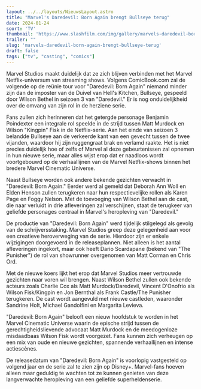 ```yaml
---
layout: ../../layouts/NieuwsLayout.astro
title: "Marvel's Daredevil: Born Again brengt Bullseye terug"
date: 2024-01-24
soort: 'TV'
thumbnail: 'https://www.slashfilm.com/img/gallery/marvels-daredevil-born-again-is-resurrecting-bullseye-from-the-netflix-graveyard/intro-1706044063.jpg'
trailer: ""
slug: 'marvels-daredevil-born-again-brengt-bullseye-terug'
draft: false
tags: ["tv", "casting", "comics"]
---
```



Marvel Studios maakt duidelijk dat ze zich blijven verbinden met het Marvel Netflix-universum van streaming shows. Volgens ComicBook.com zal de volgende op de reünie tour voor "Daredevil: Born Again" niemand minder zijn dan de imposter van de Duivel van Hell's Kitchen, Bullseye, gespeeld door Wilson Bethel in seizoen 3 van "Daredevil." Er is nog onduidelijkheid over de omvang van zijn rol in de herziene serie.

Fans zullen zich herinneren dat het getergde personage Benjamin Poindexter een integrale rol speelde in de strijd tussen Matt Murdock en Wilson "Kingpin" Fisk in de Netflix-serie. Aan het einde van seizoen 3 belandde Bullseye aan de verkeerde kant van een gevecht tussen de twee vijanden, waardoor hij zijn ruggengraat brak en verlamd raakte. Het is niet precies duidelijk hoe of zelfs of Marvel al deze gebeurtenissen zal opnemen in hun nieuwe serie, maar alles wijst erop dat er naadloos wordt voortgebouwd op de verhaallijnen van de Marvel Netflix-shows binnen het bredere Marvel Cinematic Universe.

Naast Bullseye worden ook andere bekende gezichten verwacht in "Daredevil: Born Again." Eerder werd al gemeld dat Deborah Ann Woll en Elden Henson zullen terugkeren naar hun respectievelijke rollen als Karen Page en Foggy Nelson. Met de toevoeging van Wilson Bethel aan de cast, die naar verluidt in drie afleveringen zal verschijnen, staat de terugkeer van geliefde personages centraal in Marvel's heropleving van "Daredevil."

De productie van "Daredevil: Born Again" werd tijdelijk stilgelegd als gevolg van de schrijversstaking. Marvel Studios greep deze gelegenheid aan voor een creatieve heroverweging van de serie. Hierdoor zijn er enkele wijzigingen doorgevoerd in de releaseplannen. Niet alleen is het aantal afleveringen ingekort, maar ook heeft Dario Scardapane (bekend van "The Punisher") de rol van showrunner overgenomen van Matt Corman en Chris Ord.

Met de nieuwe koers lijkt het erop dat Marvel Studios meer vertrouwde gezichten naar voren wil brengen. Naast Wilson Bethel zullen ook bekende acteurs zoals Charlie Cox als Matt Murdock/Daredevil, Vincent D'Onofrio als Wilson Fisk/Kingpin en Jon Bernthal als Frank Castle/The Punisher terugkeren. De cast wordt aangevuld met nieuwe castleden, waaronder Sandrine Holt, Michael Gandolfini en Margarita Levieva.

"Daredevil: Born Again" belooft een nieuw hoofdstuk te worden in het Marvel Cinematic Universe waarin de epische strijd tussen de gerechtigheidslievende advocaat Matt Murdock en de meedogenloze misdaadbaas Wilson Fisk wordt voorgezet. Fans kunnen zich verheugen op een mix van oude en nieuwe gezichten, spannende verhaallijnen en intense actiescènes.

De releasedatum van "Daredevil: Born Again" is voorlopig vastgesteld op volgend jaar en de serie zal te zien zijn op Disney+. Marvel-fans hoeven alleen maar geduldig te wachten tot ze kunnen genieten van deze langverwachte heropleving van een geliefde superheldenserie.
